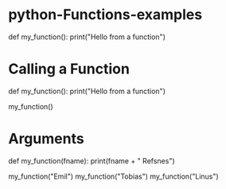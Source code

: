 # python-Functions-examples
def my_function():   print("Hello from a function")
 # Calling a Function
def my_function():
  print("Hello from a function")

my_function()
# Arguments
def my_function(fname):
  print(fname + " Refsnes")

my_function("Emil")
my_function("Tobias")
my_function("Linus")
